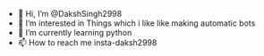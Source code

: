- 👋 Hi, I’m @DakshSingh2998
- 👀 I’m interested in Things which i like like making automatic bots
- 🌱 I’m currently learning python
- 📫 How to reach me insta-daksh2998

<!---
DakshSingh2998/DakshSingh2998 is a ✨ special ✨ repository because its `README.md` (this file) appears on your GitHub profile.
You can click the Preview link to take a look at your changes.
--->
